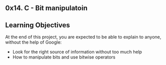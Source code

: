 ## 0x14. C - Bit manipulatoin
## 
## Learning Objectives
At the end of this project, you are expected to be able to explain to anyone, without the help of Google:

* Look for the right source of information without too much help
* How to manipulate bits and use bitwise operators
